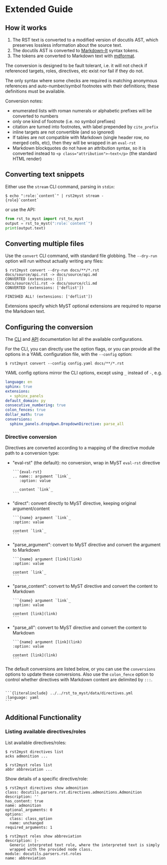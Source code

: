 # Extended Guide

## How it works

1. The RST text is converted to a modified version of docutils AST, which preserves lossless information about the source text.
2. The docutils AST is converted to [Markdown-It](https://markdown-it-py.readthedocs.io) syntax tokens.
3. The tokens are converted to Markdown text with [mdformat](https://mdformat.readthedocs.io).

The conversion is designed to be fault tolerant, i.e. it will not check if referenced targets, roles, directives, etc exist nor fail if they do not.

The only syntax where some checks are required is matching anonymous references and auto-number/symbol footnotes with their definitions; these definitions must be available.

Conversion notes:

- enumerated lists with roman numerals or alphabetic prefixes will be converted to numbers
- only one kind of footnote (i.e. no symbol prefixes)
- citation are turned into footnotes, with label prepended by `cite_prefix`
- inline targets are not convertible (and so ignored)
- If tables are not compatible with Markdown (single header row, no merged cells, etc), then they will be wrapped in an `eval-rst`
- Markdown blockquotes do not have an attribution syntax, so it is converted instead to `<p class="attribution">—text</p>` (the standard HTML render)

## Converting text snippets

Either use the `stream` CLI command, parsing in `stdin`:

```console
$ echo ":role:`content`" | rst2myst stream -
{role}`content`
```

or use the API:

```python
from rst_to_myst import rst_to_myst
output = rst_to_myst(":role:`content`")
print(output.text)
```

## Converting multiple files

Use the `convert` CLI command, with standard file globbing.
The `--dry-run` option will run without actually writing any files:

```console
$ rst2myst convert --dry-run docs/**/*.rst
docs/source/api.rst -> docs/source/api.md
CONVERTED (extensions: [])
docs/source/cli.rst -> docs/source/cli.md
CONVERTED (extensions: ['deflist'])

FINISHED ALL! (extensions: ['deflist'])
```

Extensions specify which MyST optional extensions are required to reparse the Markdown text.

## Configuring the conversion

The [CLI](./cli.rst) and [API](./api.rst) documentation list all the available configurations.

For the CLI, you can directly use the option flags, or you can provide all the options in a YAML configuration file, with the `--config` option:

```console
$ rst2myst convert --config config.yaml docs/**/*.rst
```

YAML config options mirror the CLI options, except using `_` instead of `-`, e.g.

```yaml
language: en
sphinx: true
extensions:
  - sphinx_panels
default_domain: py
consecutive_numbering: true
colon_fences: true
dollar_math: true
conversions:
  sphinx_panels.dropdpwn.DropdownDirective: parse_all
```

### Directive conversion

Directives are converted according to a mapping of the directive module path to a conversion type:

- "eval-rst" (the default): no conversion, wrap in MyST `eval-rst` directive

  ````
  ```{eval-rst}
  .. name:: argument `link`_
     :option: value

     content `link`_
  ```
  ````

- "direct": convert directly to MyST directive, keeping original argument/content

  ````
  ```{name} argument `link`_
  :option: value

  content `link`_
  ```
  ````

- "parse_argument": convert to MyST directive and convert the argument to Markdown

  ````
  ```{name} argument [link](link)
  :option: value

  content `link`_
  ```
  ````

- "parse_content": convert to MyST directive and convert the content to Markdown

  ````
  ```{name} argument `link`_
  :option: value

  content [link](link)
  ```
  ````

- "parse_all": convert to MyST directive and convert the content to Markdown

  ````
  ```{name} argument [link](link)
  :option: value

  content [link](link)
  ```
  ````

The default conversions are listed below, or you can use the `conversions` options to update these conversions.
Also use the `colon_fence` option to control whether directives with Markdown content are delimited by `:::`.

````{dropdown} **Directive conversion defaults**

```{literalinclude} ../../rst_to_myst/data/directives.yml
:language: yaml
```

````

## Additional Functionality

### Listing available directives/roles

List available directives/roles:

```console
$ rst2myst directives list
acks admonition ...

$ rst2myst roles list
abbr abbreviation ...
```

Show details of a specific directive/role:

```console
$ rst2myst directives show admonition
class: docutils.parsers.rst.directives.admonitions.Admonition
description: ''
has_content: true
name: admonition
optional_arguments: 0
options:
  class: class_option
  name: unchanged
required_arguments: 1

$ rst2myst roles show abbreviation
description: |-
  Generic interpreted text role, where the interpreted text is simply
  wrapped with the provided node class.
module: docutils.parsers.rst.roles
name: abbreviation
```
